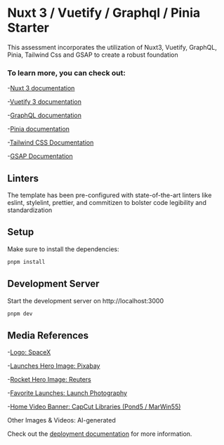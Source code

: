 # Nuxt 3 / Vuetify / Graphql / Pinia Starter

This assessment incorporates the utilization of Nuxt3, Vuetify, GraphQL, Pinia, Tailwind Css and GSAP to create a robust foundation

### To learn more, you can check out:

-[Nuxt 3 documentation](https://nuxt.com/docs/getting-started/introduction)

-[Vuetify 3 documentation](https://next.vuetifyjs.com/)

-[GraphQL documentation](https://graphql.org/)

-[Pinia documentation](https://pinia.vuejs.org/)

-[Tailwind CSS Documentation](https://tailwindcss.com/)

-[GSAP Documentation](https://gsap.com/)

## Linters

The template has been pre-configured with state-of-the-art linters like eslint, stylelint, prettier, and commitizen to bolster code legibility and standardization

## Setup

Make sure to install the dependencies:

```bash
pnpm install
```

## Development Server

Start the development server on http://localhost:3000

```bash
pnpm dev
```

## Media References

-[Logo: SpaceX](https://www.spacex.com/)

-[Launches Hero Image: Pixabay](https://pixabay.com/photos/rocket-launch-rocket-take-off-67643/)

-[Rocket Hero Image: Reuters](https://www.reuters.com/resizer/v2/5AKDCWHPQ5LM7MLE6U3AFUZ6EE.jpg?auth=be0b330211afacdcb6db4eab9a2175abb43caf8d71c19d0d536fcea3df8b69e0&width=720&quality=80)

-[Favorite Launches: Launch Photography](https://irp.cdn-website.com/c70d7c4a/dms3rep/multi/Starlink_6-35_03.jpg?dm-skip-opt=true)

-[Home Video Banner: CapCut Libraries (Pond5 / MarWin55)](https://www.capcut.com/)

Other Images & Videos: AI-generated

Check out the [deployment documentation](https://nuxt.com/docs/getting-started/deployment) for more information.
